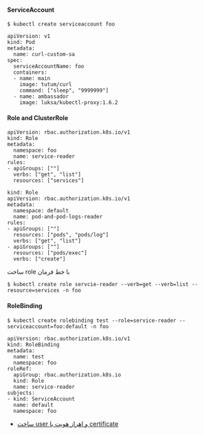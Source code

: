 #### ServiceAccount
```
$ kubectl create serviceaccount foo
```  
  
```
apiVersion: v1
kind: Pod
metadata:
  name: curl-custom-sa
spec:
  serviceAccountName: foo
  containers:
  - name: main
    image: tutum/curl
    command: ["sleep", "9999999"]
  - name: ambassador
    image: luksa/kubectl-proxy:1.6.2
```  
  
  
#### Role and ClusterRole
```
apiVersion: rbac.authorization.k8s.io/v1
kind: Role
metadata:
  namespace: foo
  name: service-reader
rules:
- apiGroups: [""]
  verbs: ["get", "list"]
  resources: ["services"] 
```  
  
```
kind: Role
apiVersion: rbac.authorization.k8s.io/v1
metadata:
  namespace: default
  name: pod-and-pod-logs-reader
rules:
- apiGroups: [""]
  resources: ["pods", "pods/log"]
  verbs: ["get", "list"]
- apiGroups: [""]
  resources: ["pods/exec"]
  verbs: ["create"]
```  
  
ساخت role با خط فرمان
```
$ kubectl create role servcie-reader --verb=get --verb=list --resource=services -n foo
```  
  
#### RoleBinding
```
$ kubectl create rolebinding test --role=service-reader --serviceaccount=foo:default -n foo
```  
  
```
apiVersion: rbac.authorization.k8s.io/v1
kind: RoleBinding
metadata:
  name: test
  namespace: foo
roleRef:
  apiGroup: rbac.authorization.k8s.io
  kind: Role
  name: service-reader
subjects:
- kind: ServiceAccount
  name: default
  namespace: foo
```
  
   
* [ساخت user و اهراز هویت با certificate](https://docs.bitnami.com/kubernetes/how-to/configure-rbac-in-your-kubernetes-cluster/#use-case-1-create-user-with-limited-namespace-access)